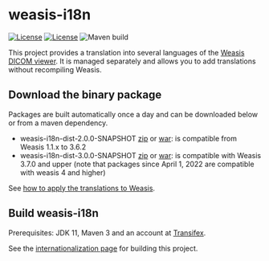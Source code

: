 # weasis-i18n #

[![License](https://img.shields.io/badge/License-EPL%202.0-blue.svg)](https://opensource.org/licenses/EPL-2.0) [![License](https://img.shields.io/badge/License-Apache%202.0-blue.svg)](https://opensource.org/licenses/Apache-2.0) ![Maven build](https://github.com/nroduit/weasis-i18n/workflows/Build/badge.svg?branch=master)

This project provides a translation into several languages of
the [Weasis DICOM viewer](https://github.com/nroduit/Weasis). It is managed separately and allows
you to add translations without recompiling Weasis.

## Download the binary package ##

Packages are built automatically once a day and can be downloaded below or from a maven dependency.

* weasis-i18n-dist-2.0.0-SNAPSHOT [zip](https://github.com/nroduit/mvn-repo/raw/master/org/weasis/weasis-i18n-dist/2.0.0-SNAPSHOT/weasis-i18n-dist-2.0.0-SNAPSHOT.zip) or [war](https://github.com/nroduit/mvn-repo/raw/master/org/weasis/weasis-i18n-dist/2.0.0-SNAPSHOT/weasis-i18n.war): is compatible from Weasis 1.1.x to 3.6.2
* weasis-i18n-dist-3.0.0-SNAPSHOT [zip](https://github.com/nroduit/mvn-repo/raw/master/org/weasis/weasis-i18n-dist/3.0.0-SNAPSHOT/weasis-i18n-dist-3.0.0-SNAPSHOT.zip) or [war](https://github.com/nroduit/mvn-repo/raw/master/org/weasis/weasis-i18n-dist/3.0.0-SNAPSHOT/weasis-i18n.war): is compatible with Weasis 3.7.0 and upper (note that packages since April 1, 2022 are compatible with weasis 4 and higher)

See [how to apply the translations to Weasis](https://nroduit.github.io/en/getting-started/translating/#apply-the-translations).

## Build weasis-i18n ##

Prerequisites: JDK 11, Maven 3 and an account at [Transifex](https://www.transifex.com/signin).

See the [internationalization page](https://nroduit.github.io/en/getting-started/translating/) for
building this project.
